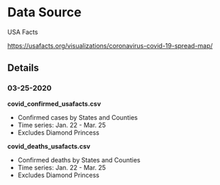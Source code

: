 # Data Source

USA Facts

https://usafacts.org/visualizations/coronavirus-covid-19-spread-map/

## Details

### 03-25-2020

**covid_confirmed_usafacts.csv**
  - Confirmed cases by States and Counties
  - Time series: Jan. 22 - Mar. 25
  - Excludes Diamond Princess

**covid_deaths_usafacts.csv**
  - Confirmed deaths by States and Counties
  - Time series: Jan. 22 - Mar. 25
  - Excludes Diamond Princess